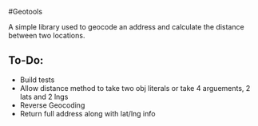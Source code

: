 #Geotools

A simple library used to geocode an address and calculate the distance between two locations.

<h2>To-Do:</h2>
<ul>
	<li>Build tests</li>
	<li>Allow distance method to take two obj literals or take 4 arguements, 2 lats and 2 lngs</li>
	<li>Reverse Geocoding</li>
	<li>Return full address along with lat/lng info</li>
</ul>